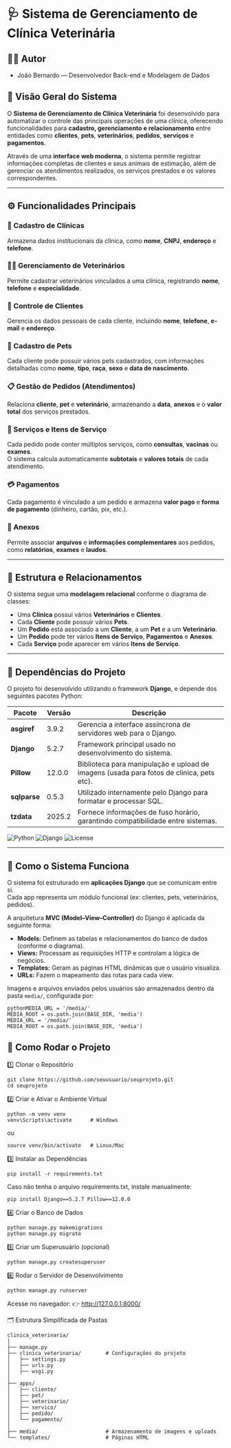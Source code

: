 # 🩺 Sistema de Gerenciamento de Clínica Veterinária


## 👨‍🏫 Autor
- João Bernardo — Desenvolvedor Back-end e Modelagem de Dados  

## 📘 Visão Geral do Sistema

O **Sistema de Gerenciamento de Clínica Veterinária** foi desenvolvido para automatizar o controle das principais operações de uma clínica, oferecendo funcionalidades para **cadastro, gerenciamento e relacionamento** entre entidades como **clientes**, **pets**, **veterinários**, **pedidos**, **serviços** e **pagamentos**.

Através de uma **interface web moderna**, o sistema permite registrar informações completas de clientes e seus animais de estimação, além de gerenciar os atendimentos realizados, os serviços prestados e os valores correspondentes.

---

## ⚙️ Funcionalidades Principais

### 🏥 Cadastro de Clínicas
Armazena dados institucionais da clínica, como **nome**, **CNPJ**, **endereço** e **telefone**.

### 👨‍⚕️ Gerenciamento de Veterinários
Permite cadastrar veterinários vinculados a uma clínica, registrando **nome**, **telefone** e **especialidade**.

### 👤 Controle de Clientes
Gerencia os dados pessoais de cada cliente, incluindo **nome**, **telefone**, **e-mail** e **endereço**.

### 🐶 Cadastro de Pets
Cada cliente pode possuir vários pets cadastrados, com informações detalhadas como **nome**, **tipo**, **raça**, **sexo** e **data de nascimento**.

### 📋 Gestão de Pedidos (Atendimentos)
Relaciona **cliente**, **pet** e **veterinário**, armazenando a **data**, **anexos** e o **valor total** dos serviços prestados.

### 💉 Serviços e Itens de Serviço
Cada pedido pode conter múltiplos serviços, como **consultas**, **vacinas** ou **exames**.  
O sistema calcula automaticamente **subtotais** e **valores totais** de cada atendimento.

### 💳 Pagamentos
Cada pagamento é vinculado a um pedido e armazena **valor pago** e **forma de pagamento** (dinheiro, cartão, pix, etc.).

### 📎 Anexos
Permite associar **arquivos** e **informações complementares** aos pedidos, como **relatórios**, **exames** e **laudos**.

---

## 🧩 Estrutura e Relacionamentos

O sistema segue uma **modelagem relacional** conforme o diagrama de classes:

- Uma **Clínica** possui vários **Veterinários** e **Clientes**.  
- Cada **Cliente** pode possuir vários **Pets**.  
- Um **Pedido** está associado a um **Cliente**, a um **Pet** e a um **Veterinário**.  
- Um **Pedido** pode ter vários **Itens de Serviço**, **Pagamentos** e **Anexos**.  
- Cada **Serviço** pode aparecer em vários **Itens de Serviço**.

---

## 🧱 Dependências do Projeto

O projeto foi desenvolvido utilizando o framework **Django**, e depende dos seguintes pacotes Python:

| Pacote | Versão | Descrição |
|--------|---------|-----------|
| **asgiref** | 3.9.2 | Gerencia a interface assíncrona de servidores web para o Django. |
| **Django** | 5.2.7 | Framework principal usado no desenvolvimento do sistema. |
| **Pillow** | 12.0.0 | Biblioteca para manipulação e upload de imagens (usada para fotos de clinica, pets etc). |
| **sqlparse** | 0.5.3 | Utilizado internamente pelo Django para formatar e processar SQL. |
| **tzdata** | 2025.2 | Fornece informações de fuso horário, garantindo compatibilidade entre sistemas. |

![Python](https://img.shields.io/badge/Python-3.12-blue)
![Django](https://img.shields.io/badge/Django-5.2.7-green)
![License](https://img.shields.io/badge/license-MIT-lightgrey)


---

## 🧭 Como o Sistema Funciona

O sistema foi estruturado em **aplicações Django** que se comunicam entre si.  
Cada app representa um módulo funcional (ex: clientes, pets, veterinários, pedidos).

A arquitetura **MVC (Model–View–Controller)** do Django é aplicada da seguinte forma:

- **Models:** Definem as tabelas e relacionamentos do banco de dados (conforme o diagrama).  
- **Views:** Processam as requisições HTTP e controlam a lógica de negócios.  
- **Templates:** Geram as páginas HTML dinâmicas que o usuário visualiza.  
- **URLs:** Fazem o mapeamento das rotas para cada view.

Imagens e arquivos enviados pelos usuários são armazenados dentro da pasta `media/`, configurada por:

```
pythonMEDIA_URL = '/media/'
MEDIA_ROOT = os.path.join(BASE_DIR, 'media')
MEDIA_URL = '/media/'
MEDIA_ROOT = os.path.join(BASE_DIR, 'media')
```

## 🚀 Como Rodar o Projeto
1️⃣ Clonar o Repositório
```
git clone https://github.com/seuusuario/seuprojeto.git
cd seuprojeto
```

2️⃣ Criar e Ativar o Ambiente Virtual
```
python -m venv venv
venv\Scripts\activate      # Windows
```
 ou
```
source venv/bin/activate   # Linux/Mac
```

3️⃣ Instalar as Dependências
```
pip install -r requirements.txt
```

Caso não tenha o arquivo requirements.txt, instale manualmente:
```
pip install Django==5.2.7 Pillow==12.0.0
```
4️⃣ Criar o Banco de Dados
```
python manage.py makemigrations
python manage.py migrate
```

5️⃣ Criar um Superusuário (opcional)
```
python manage.py createsuperuser
```

6️⃣ Rodar o Servidor de Desenvolvimento
```
python manage.py runserver
```

Acesse no navegador:
👉 http://127.0.0.1:8000/

🗂️ Estrutura Simplificada de Pastas
```
clinica_veterinaria/
│
├── manage.py
├── clinica_veterinaria/        # Configurações do projeto
│   ├── settings.py
│   ├── urls.py
│   ├── wsgi.py
│
├── apps/
│   ├── cliente/
│   ├── pet/
│   ├── veterinario/
│   ├── servico/
│   ├── pedido/
│   └── pagamento/
│
├── media/                      # Armazenamento de imagens e uploads
└── templates/                  # Páginas HTML
```
